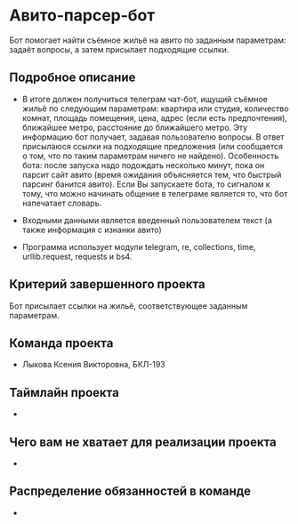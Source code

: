 # Aвито-парсер-бот

Бот помогает найти съёмное жильё на авито по заданным параметрам: задаёт вопросы, а затем присылает подходящие ссылки.

## Подробное описание

- В итоге должен получиться телеграм чат-бот, ищущий съёмное жильё по следующим параметрам: квартира или студия, количество комнат, площадь помещения, цена, адрес (если есть предпочтения), ближайшее метро, расстояние до ближайшего метро. Эту информацию бот получает, задавая пользователю вопросы. В ответ присылаюся ссылки на подходящие предложения (или сообщается о том, что по таким параметрам ничего не найдено). Особенность бота: после запуска надо подождать несколько минут, пока он парсит сайт авито (время ожидания объясняется тем, что быстрый парсинг банится авито). Если Вы запускаете бота, то сигналом к тому, что можно начинать общение в телеграме является то, что бот напечатает словарь.
- Входными данными является введенный пользователем текст (а также информация с изнанки авито)

- Программа использует модули telegram, re, collections, time, urllib.request, requests и bs4.

## Критерий завершенного проекта

Бот присылает ссылки на жильё, соответствующее заданным параметрам.

## Команда проекта

- Лыкова Ксения Викторовна, БКЛ-193

## Таймлайн проекта

-

## Чего вам не хватает для реализации проекта

-

## Распределение обязанностей в команде

-
